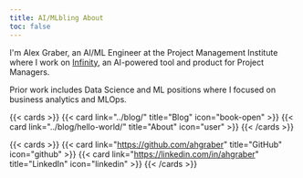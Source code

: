 ```yaml
---
title: AI/MLbling About
toc: false
---
```


I'm Alex Graber, an AI/ML Engineer at the Project Management Institute where I work on [Infinity](https://www.pmi.org/about/press-media/press-releases/pmi-introduces-pmi-infinity-the-all-new-ai-powered-resource-for-project-professionals),
an AI-powered tool and product for Project Managers.

Prior work includes Data Science and ML positions where I focused on business analytics and MLOps.

<!-- markdownlint-disable MD034 -->

{{< cards >}}
{{< card link="../blog/" title="Blog" icon="book-open" >}}
{{< card link="../blog/hello-world/" title="About" icon="user" >}}
{{< /cards >}}

{{< cards >}}
{{< card link="https://github.com/ahgraber" title="GitHub" icon="github" >}}
{{< card link="https://linkedin.com/in/ahgraber" title="LinkedIn" icon="linkedin" >}}
{{< /cards >}}

<!-- markdownlint-enable -->
